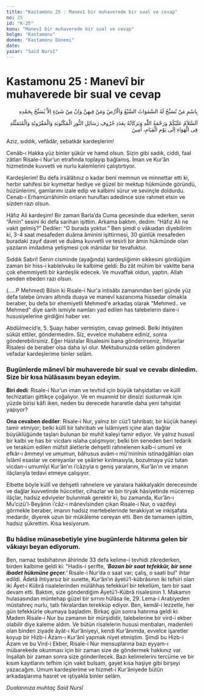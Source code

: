 ```yaml
---
title: "Kastamonu 25 : Manevî bir muhaverede bir sual ve cevap"
no: 25
id: "K-25"
konu: "Manevî bir muhaverede bir sual ve cevap"
bolge: "Kastamonu"
donem: "Kastamonu Dönemi"
date: 
yazar: "Said Nursî"
---
```


# Kastamonu 25 : Manevî bir muhaverede bir sual ve cevap

<p class="arabic" dir="rtl" title="Meal: “Yedi gökle yerin ve onların içindekilerin Onu tesbih ettiği ve her şeyin ancak Onu övüp tesbih ettiği Zât olan Allah’ın adıyla.”">بِاسْمِ مَنْ تُسَبِّحُ لَهُ السَّمٰوَاتُ السَّبْعُ وَالْاَرْضُ وَمَنْ فِيهِنَّ وَاِنْ مِنْ شَىْءٍ اِلاَّ يُسَبِّحُ بِحَمْدِهِ</p>

<p class="arabic" dir="rtl" title="Meal: “Yazılan, okunan ve kıyamet gününe kadar havada temessül eden Nur risalelerinin harfleri adedince Allah’ın selâmı, rahmeti ve bereketleri sizin üzerinize olsun.”">اَلسَّلاَمُ عَلَيْكُمْ وَرَحْمَةُ اللّٰهِ وَبَرَكَاتُهُ بِعَدَدِ حُرُوفِ رَسَائِلِ النُّورِ الْمَكْتُوبَةِ وَالْمَقْرُوئَةِ وَالْمُتَمَثِّلَةِ فِى الْهَوَاءِ اِلٰى يَوْمِ الْقِيَامِ، اٰمِينَ</p>

Aziz, sıddık, vefâdâr, sebatkâr kardeşlerim!

Cenâb-ı Hakka yüz binler şükür ve hamd olsun. Sizin gibi sadık, ciddi, faal zâtları Risale-i Nur’un etrafında toplayıp bağlamış. İman ve Kur’ân hizmetinde kuvvetli ve nurlu kalemlerini çalıştırtıyor.

Kardeşlerim! Bu defa irsâlâtınız o kadar beni memnun ve minnettar etti ki, herbir sahifesi bir kıymettar hediye ve güzel bir mektup hükmünde göründü, hüzünlerimi, gamlarımı izale edip ve kalbimi sürur ve sevinçle doldurdu. Cenab-ı Erhamürrâhimîn onların hurufları adedince size rahmet etsin ve sizden razı olsun.

Hâfız Ali kardeşim! Bir zaman Barla’da Cuma gecesinde dua ederken, senin “Âmin” sesini iki defa sarihan işittim. Arkama baktım, dedim: “Hâfız Ali ne vakit gelmiş?” Dediler: “O burada yoktur.” Ben şimdi o vâkıadan diyebilirim ki, 3-4 saat mesafeden duâma âminini işittirmesi, 30 günlük mesafeden buradaki zayıf davet ve duâma kuvvetli ve tesirli bir âmin hükmünde olan yazıların imdadıma yetişmesi çok mânidar bir tevafuktur.

Sıddık Sabri! Senin cisminde (ayağında) kardeşliğimin sikkesini gördüğüm zaman bir hiss-i kablelvuku ile kalbime geldi: Bu zât mühim bir vakitte bana çok ehemmiyetli bir kardeşlik edecek. Ve muvaffak oldun, yaptın. Allah senden ebeden razı olsun.

(.....P Mehmed) Bilsin ki Risale-i Nur'a intisâbı zamanından beri günde yüz defa talebe ünvanı altında duaya ve manevî kazancıma hissedar olmakla beraber, bu defa bir ehemiyetli Mehmed'e arkadaş olarak "Mehmed.. ve Mehmed" diye sarih ismiyle namları yad edilen has talebelerin daire-i hususiyelerine girdiğini haber ver.

Abdülmecid’e, 5. Şuayı haber vermiştim, cevap gelmedi. Belki ihtiyâten sükût ettiler, göndermedim. Siz, evvelce muhabere ediniz, sonra gönderebilirsiniz. Eğer Hastalar Risalesini bana gönderirseniz, İhtiyarlar Risalesi de beraber olsa daha iyi olur. Mektubunuzda selâm gönderen vefadar kardeşlerime binler selâm.

### Bugünlerde mânevî bir muhaverede bir sual ve cevabı dinledim. Size bir kısa hülâsasını beyan edeyim.

**Biri dedi**: Risale-i Nur’un iman ve tevhid için büyük tahşidatları ve küllî techizatları gittikçe çoğalıyor. Ve en muannid bir dinsizi susturmak için yüzde birisi kâfi iken, neden bu derecede hararetle daha yeni tahşidat yapıyor?

**Ona cevaben dediler**: Risale-i Nur, yalnız bir cüz’î tahribatı, bir küçük haneyi tamir etmiyor; belki küllî bir tahribatı ve İslâmiyeti içine alan dağlar büyüklüğünde taşları bulunan bir muhit kaleyi tamir ediyor. Ve yalnız hususî bir kalbi ve has bir vicdanı ıslaha çalışmıyor; belki bin seneden beri tedarik ve teraküm edilen müfsit âletlerle dehşetli rahnelenen kalb-i umumî ve efkâr-ı âmmeyi ve umumun, bâhusus avâm-ı mü’minînin istinadgâhları olan İslâmî esaslar ve cereyanlar ve şeâirler kırılmasıyla, bozulmaya yüz tutan vicdan-ı umumîyi Kur’ân’ın i’câzıyla o geniş yaralarını, Kur’ân’ın ve imanın ilâçlarıyla tedavi etmeye çalışıyor.

Elbette böyle küllî ve dehşetli rahnelere ve yaralara hakkalyakîn derecesinde ve dağlar kuvvetinde hüccetler, cihazlar ve bin tiryak hâsiyetinde mücerrep ilâçlar, hadsiz edviyeler bulunmak gerektir ki, bu zamanda, Kur’ân-ı Mu’cizü’l-Beyânın i’câz-ı mânevîsinden çıkan Risale-i Nur, o vazifeyi görmekle beraber, imanın hadsiz mertebelerinde terakkiyat ve inkişafata medardır, diyerek uzun bir mükâleme cereyan etti. Ben de tamamen işittim, hadsiz şükrettim. Kısa kesiyorum.

### Bu hâdise münasebetiyle yine bugünlerde hâtırıma gelen bir vâkıayı beyan ediyorum.

Ben, namaz tesbihatının âhirinde 33 defa kelime-i tevhidi zikrederken, birden kalbime geldi ki: "Hadis-i şerifte, ‘***Bazan bir saat tefekkür, bir sene ibadet hükmüne geçer.***’ Risale-i Nur’da o saat var; çalış, o saati bul" ihtar edildi. Âdetâ ihtiyarsız bir surette, Kur’ân’ın âyetü’l-kübrâsının iki tefsiri olan iki Âyet‑i Kübrâ risalelerinden mülâhhas tefekkürî bir tekellüm, tam bir saat devam etti. Baktım, size gönderdiğim Âyetü’l-Kübrâ risalesinin 1. Makamın hulasasından müntehap güzel bir sırrını hülâsa ile, 29. Lema-i Arabiyeden müstahreç nurlu, tatlı fıkralardan terekküp ediyor. Ben, kemâl-i lezzetle, her gün tefekkürle okumaya başladım. Birkaç gün sonra hatırıma geldi ki: Madem Risale-i Nur bu zamanın bir mürşididir, talebelerine bir vird-i ekber olabilir diye kaleme aldım. Ve bütün risalelerin hususi menbaları, madenleri olan binden ziyade âyât-ı Kur’âniyeyi, kendi Kur’ânımda, evvelce işaretler koyup bir Hizb-i Âzam-ı Kur’ânî yapmak niyet etmiştim. Şimdi bu Hizb-i Âzam ve bu Vird-i Ekber, Risale-i Nur mensuplarına bazı eyyam-ı mübarekede okunması için bir zaman size de göndermek hakkınız var. İnşallah bir zaman sonra size gönderilecek. Bazı kelimelerini tercüme ve bir kısım kayıtlarını tefhim için vakit bulsam, gayet kısa haşiye gibi birşeyi yazacağım. Umum kardeşlerime ve hizmet-i Kur’âniyede bütün arkadaşlarıma hasret ve iştiyakla binler selâm.

*Dualarınıza muhtaç*
*Said Nursî*
